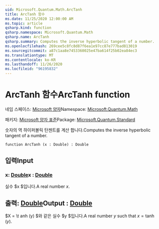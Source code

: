 ```yaml
---
uid: Microsoft.Quantum.Math.ArcTanh
title: ArcTanh 함수
ms.date: 11/25/2020 12:00:00 AM
ms.topic: article
qsharp.kind: function
qsharp.namespace: Microsoft.Quantum.Math
qsharp.name: ArcTanh
qsharp.summary: Computes the inverse hyperbolic tangent of a number.
ms.openlocfilehash: 269cee5c8fc8d87f6ea1e97cc87e777bad813019
ms.sourcegitcommit: a87c1aa8e7453360025e47ba614f25b02ea84ec3
ms.translationtype: MT
ms.contentlocale: ko-KR
ms.lasthandoff: 11/26/2020
ms.locfileid: "96195832"
---
```

# <a name="arctanh-function"></a><span data-ttu-id="fef90-102">ArcTanh 함수</span><span class="sxs-lookup"><span data-stu-id="fef90-102">ArcTanh function</span></span>

<span data-ttu-id="fef90-103">네임 스페이스: [Microsoft 양자](xref:Microsoft.Quantum.Math)</span><span class="sxs-lookup"><span data-stu-id="fef90-103">Namespace: [Microsoft.Quantum.Math](xref:Microsoft.Quantum.Math)</span></span>

<span data-ttu-id="fef90-104">패키지: [Microsoft 양자 표준](https://nuget.org/packages/Microsoft.Quantum.Standard)</span><span class="sxs-lookup"><span data-stu-id="fef90-104">Package: [Microsoft.Quantum.Standard](https://nuget.org/packages/Microsoft.Quantum.Standard)</span></span>


<span data-ttu-id="fef90-105">숫자의 역 하이퍼볼릭 탄젠트를 계산 합니다.</span><span class="sxs-lookup"><span data-stu-id="fef90-105">Computes the inverse hyperbolic tangent of a number.</span></span>

```qsharp
function ArcTanh (x : Double) : Double
```


## <a name="input"></a><span data-ttu-id="fef90-106">입력</span><span class="sxs-lookup"><span data-stu-id="fef90-106">Input</span></span>

### <a name="x--double"></a><span data-ttu-id="fef90-107">x: [Double](xref:microsoft.quantum.lang-ref.double)</span><span class="sxs-lookup"><span data-stu-id="fef90-107">x : [Double](xref:microsoft.quantum.lang-ref.double)</span></span>

<span data-ttu-id="fef90-108">실수 $x $입니다.</span><span class="sxs-lookup"><span data-stu-id="fef90-108">A real number $x$.</span></span>



## <a name="output--double"></a><span data-ttu-id="fef90-109">출력: [Double](xref:microsoft.quantum.lang-ref.double)</span><span class="sxs-lookup"><span data-stu-id="fef90-109">Output : [Double](xref:microsoft.quantum.lang-ref.double)</span></span>

<span data-ttu-id="fef90-110">$X = \t anh (y) $와 같은 실수 $y $입니다.</span><span class="sxs-lookup"><span data-stu-id="fef90-110">A real number $y$ such that $x = \tanh(y)$.</span></span>